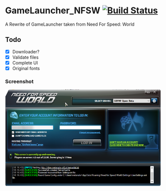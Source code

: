 # GameLauncher_NFSW [![Build Status](https://travis-ci.org/1DavidCarbon/GameLauncher_NFSW.svg?branch=interface_v3)](https://travis-ci.org/1DavidCarbon/GameLauncher_NFSW)
A Rewrite of GameLauncher taken from Need For Speed: World

## Todo
- [X] Downloader?
- [X] Validate files
- [X] Complete UI
- [X] Original fonts

### Screenshot
![](screenshot.png)
